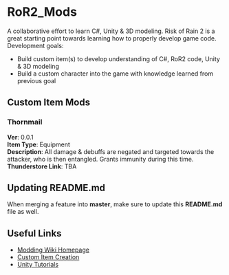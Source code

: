 # RoR2_Mods
A collaborative effort to learn C#, Unity &amp; 3D modeling. Risk of Rain 2 is a great starting point towards learning how to properly develop game code.<br/>
Development goals:
- Build custom item(s) to develop understanding of C#, RoR2 code, Unity &amp; 3D modeling
- Build a custom character into the game with knowledge learned from previous goal

## Custom Item Mods
### Thornmail
**Ver**: 0.0.1\
**Item Type**: Equipment\
**Description**: All damage &amp; debuffs are negated and targeted towards the attacker, who is then entangled. Grants immunity during this time.\
**Thunderstore Link**: TBA

## Updating README.md
When merging a feature into **master**, make sure to update this **README.md** file as well.

## Useful Links
- [Modding Wiki Homepage](https://github.com/risk-of-thunder/R2Wiki/wiki)
- [Custom Item Creation](https://github.com/risk-of-thunder/R2Wiki/wiki/Custom-Item-Creation)
- [Unity Tutorials](https://learn.unity.com/)
